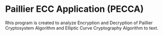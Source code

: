 # Paillier ECC Application (PECCA)
Rhis program is created to analyze Encryption and Decryption of Paillier Cryptosystem Algorithm and Elliptic Curve Cryptography Algorithm to text.
